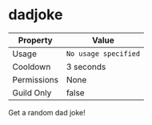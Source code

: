 # dadjoke

| Property | Value |
|----------|-------|
| Usage | `No usage specified` |
| Cooldown | 3 seconds |
| Permissions | None |
| Guild Only | false |

Get a random dad joke!